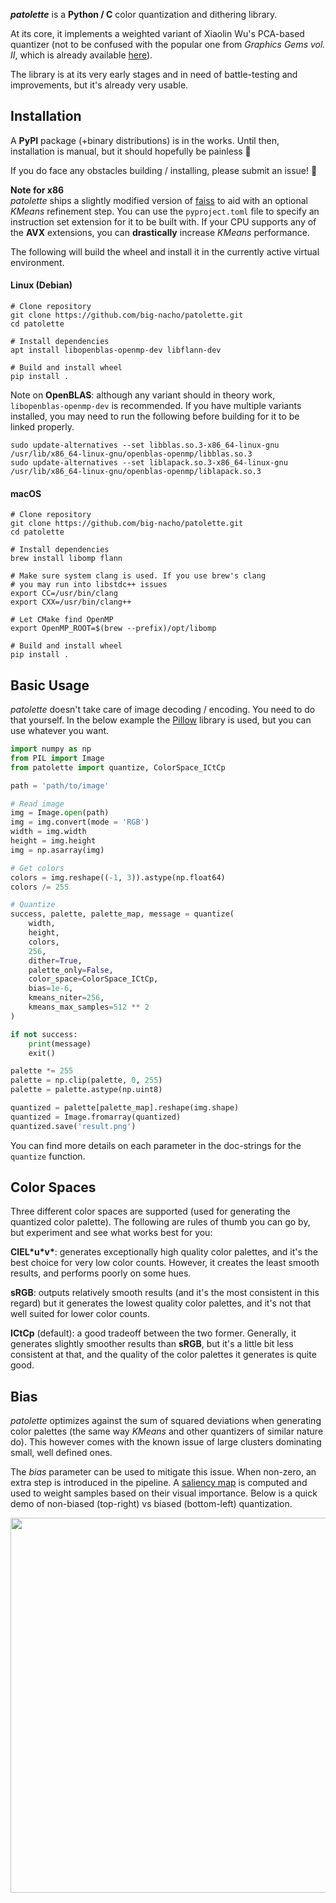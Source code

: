 ***patolette*** is a **Python / C** color quantization and dithering library.

At its core, it implements a weighted variant of Xiaolin Wu's PCA-based quantizer (not to be confused with the popular one from _Graphics Gems vol. II_, which is already available [here](https://gist.github.com/bert/1192520)).

The library is at its very early stages and in need of battle-testing and improvements, but it's already very usable.

## Installation
A **PyPI** package (+binary distributions) is in the works. Until then, installation is manual, but it should hopefully be painless 🤞

If you do face any obstacles building / installing, please submit an issue! 🙏

 **Note for x86**\
*patolette* ships a slightly modified version of [faiss](https://github.com/facebookresearch/faiss) to aid with an optional *KMeans* refinement step. You can use the `pyproject.toml` file to specify an instruction set extension for it to be built with. If your CPU supports any of the **AVX** extensions, you can **drastically** increase *KMeans* performance.

The following will build the wheel and install it in the currently active virtual environment.

#### Linux (Debian)

```shell
# Clone repository
git clone https://github.com/big-nacho/patolette.git
cd patolette

# Install dependencies
apt install libopenblas-openmp-dev libflann-dev

# Build and install wheel
pip install .
```
Note on **OpenBLAS**: although any variant should in theory work, `libopenblas-openmp-dev` is recommended. If you have multiple variants installed, you may need to run the following before building for it to be linked properly.
```shell
sudo update-alternatives --set libblas.so.3-x86_64-linux-gnu /usr/lib/x86_64-linux-gnu/openblas-openmp/libblas.so.3
sudo update-alternatives --set liblapack.so.3-x86_64-linux-gnu /usr/lib/x86_64-linux-gnu/openblas-openmp/liblapack.so.3
```

#### macOS
```shell
# Clone repository
git clone https://github.com/big-nacho/patolette.git
cd patolette

# Install dependencies
brew install libomp flann

# Make sure system clang is used. If you use brew's clang 
# you may run into libstdc++ issues
export CC=/usr/bin/clang
export CXX=/usr/bin/clang++

# Let CMake find OpenMP
export OpenMP_ROOT=$(brew --prefix)/opt/libomp

# Build and install wheel
pip install .
```

## Basic Usage
*patolette* doesn't take care of image decoding / encoding. You need to do that yourself. In the below example the [Pillow](https://pillow.readthedocs.io/en/stable/) library is used, but you can use whatever you want.
```python
import numpy as np
from PIL import Image
from patolette import quantize, ColorSpace_ICtCp

path = 'path/to/image'

# Read image
img = Image.open(path)
img = img.convert(mode = 'RGB')
width = img.width
height = img.height
img = np.asarray(img)

# Get colors
colors = img.reshape((-1, 3)).astype(np.float64)
colors /= 255

# Quantize
success, palette, palette_map, message = quantize(
    width,
    height,
    colors,
    256,
    dither=True,
    palette_only=False,
    color_space=ColorSpace_ICtCp,
    bias=1e-6,
    kmeans_niter=256,
    kmeans_max_samples=512 ** 2
)

if not success:
    print(message)
    exit()

palette *= 255
palette = np.clip(palette, 0, 255)
palette = palette.astype(np.uint8)

quantized = palette[palette_map].reshape(img.shape)
quantized = Image.fromarray(quantized)
quantized.save('result.png')
```

You can find more details on each parameter in the doc-strings for the `quantize` function.

## Color Spaces
Three different color spaces are supported (used for generating the quantized color palette). The following are rules of thumb you can go by, but experiment and see what works best for you:

**CIEL\*u\*v\***: generates exceptionally high quality color palettes, and it's the best choice for very low color counts. However, it creates the least smooth results, and performs poorly on some hues.

**sRGB**: outputs relatively smooth results (and it's the most consistent in this regard) but it generates the lowest quality color palettes, and it's not that well suited for lower color counts.

**ICtCp** (default): a good tradeoff between the two former. Generally, it generates slightly smoother results than **sRGB**, but it's a little bit less consistent at that, and the quality of the color palettes it generates is quite good.

## Bias
*patolette* optimizes against the sum of squared deviations when generating color palettes (the same way *KMeans* and other quantizers of similar nature do). This however comes with the known issue of large clusters dominating small, well defined ones. 

The *bias* parameter can be used to mitigate this issue. When non-zero, an extra step is introduced in the pipeline. A [saliency map](https://en.wikipedia.org/wiki/Saliency_map#:~:text=In%20computer%20vision%2C%20a%20saliency,an%20otherwise%20opaque%20ML%20model.) is computed and used to weight samples based on their visual importance. Below is a quick demo of non-biased (top-right) vs biased (bottom-left) quantization.

<p align="center">
  <img src="https://github.com/user-attachments/assets/ea50bad0-657f-4899-8371-fbe30df4b15d" width="600">
</p>
